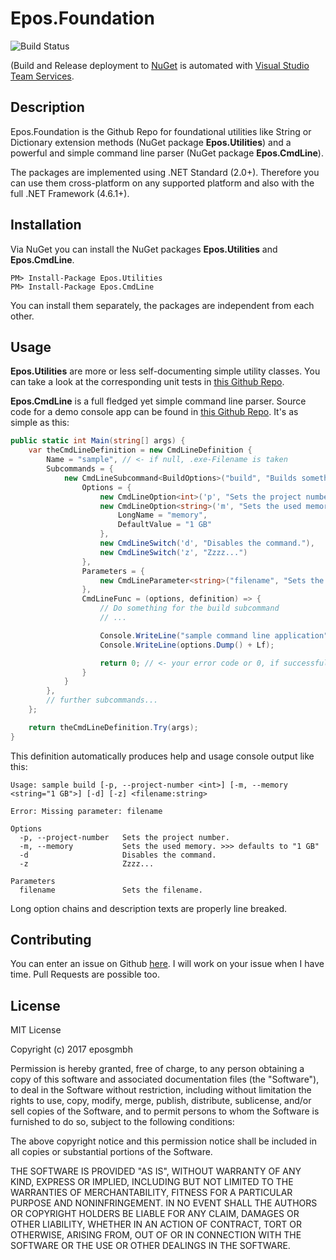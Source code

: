 # Epos.Foundation

![Build Status](https://eposgmbh.visualstudio.com/_apis/public/build/definitions/30ebff28-f13c-44d2-b6db-7739d6cf4ab1/5/badge)

(Build and Release deployment to [NuGet](https://www.nuget.org/) is automated with
[Visual Studio Team Services](https://www.visualstudio.com/team-services).

## Description

Epos.Foundation is the Github Repo for foundational utilities like String or Dictionary extension methods
(NuGet package **Epos.Utilities**) and a powerful and simple command line parser (NuGet package **Epos.CmdLine**).

The packages are implemented using .NET Standard (2.0+). Therefore you can use them cross-platform on any supported platform and
also with the full .NET Framework (4.6.1+).

## Installation

Via NuGet you can install the NuGet packages **Epos.Utilities** and **Epos.CmdLine**.

```
PM> Install-Package Epos.Utilities
PM> Install-Package Epos.CmdLine
```

You can install them separately, the packages are independent from each other.

## Usage

**Epos.Utilities** are more or less self-documenting simple utility classes. You can take a look at the corresponding
unit tests in [this Github Repo](https://github.com/eposgmbh/Epos.Foundation/tree/master/Epos.Utilities.Tests).

**Epos.CmdLine** is a full fledged yet simple command line parser. Source code for a demo console app can be found in
[this Github Repo](https://github.com/eposgmbh/Epos.Foundation/tree/master/Epos.CmdLine.Sample). It's as simple as
this:

```csharp
public static int Main(string[] args) {
    var theCmdLineDefinition = new CmdLineDefinition {
        Name = "sample", // <- if null, .exe-Filename is taken
        Subcommands = {
            new CmdLineSubcommand<BuildOptions>("build", "Builds something.") {
                Options = {
                    new CmdLineOption<int>('p', "Sets the project number.") { LongName = "project-number" },
                    new CmdLineOption<string>('m', "Sets the used memory.") {
                        LongName = "memory",
                        DefaultValue = "1 GB"
                    },
                    new CmdLineSwitch('d', "Disables the command."),
                    new CmdLineSwitch('z', "Zzzz...")
                },
                Parameters = {
                    new CmdLineParameter<string>("filename", "Sets the filename.")
                },
                CmdLineFunc = (options, definition) => {
                    // Do something for the build subcommand
                    // ...

                    Console.WriteLine("sample command line application" + Lf);
                    Console.WriteLine(options.Dump() + Lf);

                    return 0; // <- your error code or 0, if successful
                }
            }
        },
        // further subcommands...
    };

    return theCmdLineDefinition.Try(args);
}
```

This definition automatically produces help and usage console output like this:

```
Usage: sample build [-p, --project-number <int>] [-m, --memory <string="1 GB">] [-d] [-z] <filename:string>

Error: Missing parameter: filename

Options
  -p, --project-number   Sets the project number.
  -m, --memory           Sets the used memory. >>> defaults to "1 GB"
  -d                     Disables the command.
  -z                     Zzzz...

Parameters
  filename               Sets the filename.
```

Long option chains and description texts are properly line breaked.

## Contributing

You can enter an issue on Github [here](https://github.com/eposgmbh/Epos.Foundation/issues). I will work on
your issue when I have time. Pull Requests are possible too.

## License

MIT License

Copyright (c) 2017 eposgmbh

Permission is hereby granted, free of charge, to any person obtaining a copy
of this software and associated documentation files (the "Software"), to deal
in the Software without restriction, including without limitation the rights
to use, copy, modify, merge, publish, distribute, sublicense, and/or sell
copies of the Software, and to permit persons to whom the Software is
furnished to do so, subject to the following conditions:

The above copyright notice and this permission notice shall be included in all
copies or substantial portions of the Software.

THE SOFTWARE IS PROVIDED "AS IS", WITHOUT WARRANTY OF ANY KIND, EXPRESS OR
IMPLIED, INCLUDING BUT NOT LIMITED TO THE WARRANTIES OF MERCHANTABILITY,
FITNESS FOR A PARTICULAR PURPOSE AND NONINFRINGEMENT. IN NO EVENT SHALL THE
AUTHORS OR COPYRIGHT HOLDERS BE LIABLE FOR ANY CLAIM, DAMAGES OR OTHER
LIABILITY, WHETHER IN AN ACTION OF CONTRACT, TORT OR OTHERWISE, ARISING FROM,
OUT OF OR IN CONNECTION WITH THE SOFTWARE OR THE USE OR OTHER DEALINGS IN THE
SOFTWARE.

